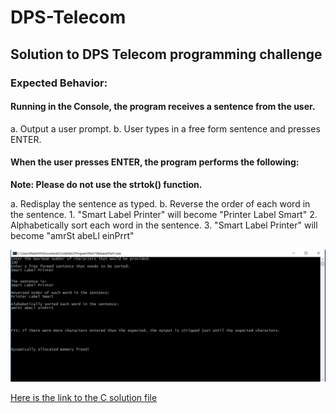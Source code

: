# DPS-Telecom
## Solution to DPS Telecom programming challenge  

### Expected Behavior:

#### Running in the Console, the program receives a sentence from the user.
a. Output a user prompt.
b. User types in a free form sentence and presses ENTER. 

#### When the user presses ENTER, the program performs the following:
**Note: Please do not use the strtok() function.**

a. Redisplay the sentence as typed.
b. Reverse the order of each word in the sentence.
	1. "Smart Label Printer" will become "Printer Label Smart"
	2. Alphabetically sort each word in the sentence.
	3. "Smart Label Printer" will become "amrSt abeLl einPrrt"

![alt text](https://github.com/rakshithvasudev/DPS-Telecom/blob/master/screenshot/output.png)

[Here is the link to the C solution file](https://github.com/rakshithvasudev/DPS-Telecom/blob/master/Part1/main.c)
